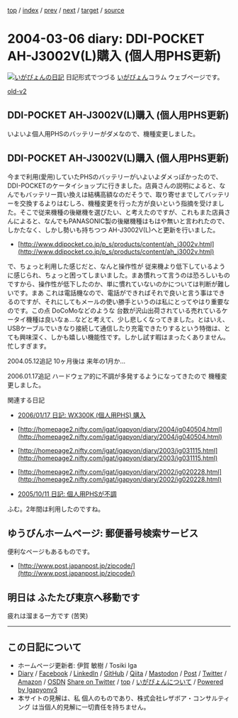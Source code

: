 [top](../index.html) 
 / [index](index.html) 
 / [prev](ig040305.html) 
 / [next](ig040308.html) 
 / [target](https://www.igapyon.jp/igapyon/diary/2004/ig040306.html) 
 / [source](https://github.com/igapyon/diary/blob/master/2004/ig040306.src.md) 

2004-03-06 diary: DDI-POCKET AH-J3002V(L)購入 (個人用PHS更新)
=====================================================================================================
[![いがぴょんの日記](https://www.igapyon.jp/igapyon/diary/images/iga200306s.jpg "いがぴょん")](https://www.igapyon.jp/igapyon/diary/memo/memoigapyon.html) 日記形式でつづる [いがぴょん](https://www.igapyon.jp/igapyon/diary/memo/memoigapyon.html)コラム ウェブページです。

[old-v2](ig040306-orig.html)

## DDI-POCKET AH-J3002V(L)購入 (個人用PHS更新)

いよいよ個人用PHSのバッテリーがダメなので、機種変更しました。


## DDI-POCKET AH-J3002V(L)購入 (個人用PHS更新)

今まで利用(愛用)していたPHSのバッテリーがいよいよダメっぽかったので、DDI-POCKETのケータイショップに行きました。店員さんの説明によると、なんでもバッテリー買い換えは結構高額なのだそうで、取り寄せまでしてバッテリーを交換するよりはむしろ、機種変更を行った方が良いという指摘を受けました。そこで従来機種の後継機を選びたい、と考えたのですが、これもまた店員さんによると、なんでもPANASONIC製の後継機種はもはや無いと言われたので、しかたなく、しかし勢いも持ちつつ AH-J3002V(L)へと更新を行いました。

* [http://www.ddipocket.co.jp/p_s/products/content/ah_j3002v.html](http://www.ddipocket.co.jp/p_s/products/content/ah_j3002v.html)

で、ちょっと利用した感じだと、なんと操作性が 従来機より低下しているように感じられ、ちょっと困ってしまいました。まあ慣れって言うのは恐ろしいものですから、操作性が低下したのか、単に慣れていないのかについては判断が難しいです。まあ これは電話機なので、電話ができればそれで良いと言う事はできるのですが、それにしてもメールの使い勝手というのは私にとってやはり重要なのです。この点 DoCoMoなどのような 台数が沢山出荷されている売れているケータイ機種は良いなぁ…などと考えて、少し悲しくなってきました。とはいえ、USBケーブルでいきなり接続して通信したり充電できたりするという特徴は、とても興味深く、しかも嬉しい機能性です。しかし試す暇はまったくありません。忙しすぎます。

2004.05.12追記 10ヶ月後は 来年の1月か…

2006.01.17追記 ハードウェア的に不調が多発するようになってきたので 機種変更しました。

関連する日記

* [2006/01/17 日記: WX300K (個人用PHS) 購入](../2006/ig060117.html)
  
* [http://homepage2.nifty.com/igat/igapyon/diary/2004/ig040504.html](http://homepage2.nifty.com/igat/igapyon/diary/2004/ig040504.html)
  
* [http://homepage2.nifty.com/igat/igapyon/diary/2003/ig031115.html](http://homepage2.nifty.com/igat/igapyon/diary/2003/ig031115.html)
  
* [http://homepage2.nifty.com/igat/igapyon/diary/2002/ig020228.html](http://homepage2.nifty.com/igat/igapyon/diary/2002/ig020228.html)
  
* [2005/10/11 日記: 個人用PHSが不調](../2005/ig051011.html)

ふむ。2年間は利用したのですね。

## ゆうびんホームページ: 郵便番号検索サービス

便利なページもあるものです。

* [http://www.post.japanpost.jp/zipcode/](http://www.post.japanpost.jp/zipcode/)

## 明日は ふたたび東京へ移動です

疲れは溜まる一方です (苦笑)


----------------------------------------------------------------------------------------------------

## この日記について

* ホームページ更新者: 伊賀 敏樹 / Tosiki Iga
* [Diary](https://www.igapyon.jp/igapyon/diary/) / [Facebook](https://www.facebook.com/igapyon) / [LinkedIn](https://www.linkedin.com/in/toshikiiga) / [GitHub](https://github.com/igapyon) / [Qiita](https://qiita.com/igapyon) / [Mastodon](https://social.vivaldi.net/@igapyon) / [Post](https://post.news/igapyon) / [Twitter](https://twitter.com/ToshikiIga) / [Amazon](https://www.amazon.co.jp/%E4%BC%8A%E8%B3%80-%E6%95%8F%E6%A8%B9/e/B004LTQWCQ) / [OSDN](https://ja.osdn.net/users/iga/)
[Share on Twitter](https://twitter.com/intent/tweet?hashtags=igapyon%2Cdiary%2C%E3%81%84%E3%81%8C%E3%81%B4%E3%82%87%E3%82%93&text=DDI-POCKET+AH-J3002V%28L%29%E8%B3%BC%E5%85%A5+%28%E5%80%8B%E4%BA%BA%E7%94%A8PHS%E6%9B%B4%E6%96%B0%29&url=https%3A%2F%2Fwww.igapyon.jp%2Figapyon%2Fdiary%2F2004%2Fig040306.html) / [top](../index.html) / [いがぴょんについて](https://www.igapyon.jp/igapyon/diary/memo/memoigapyon.html) / [Powered by Igapyonv3](https://github.com/igapyon/igapyonv3)
* 本サイトの見解は、私 個人のものであり、株式会社レザボア・コンサルティング は当個人的見解に一切責任を持ちません。 
